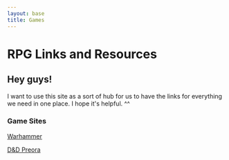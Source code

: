 ```yaml
---
layout: base
title: Games
---
```


# RPG Links and Resources

## Hey guys!

I want to use this site as a sort of hub for us to have the links for everything we need in one place. I hope it's helpful. ^^

### Game Sites
[Warhammer](/_games/warhammer.md)

[D&D Preora](/_games/dnd.md) 